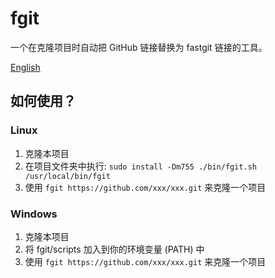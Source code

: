 # fgit

一个在克隆项目时自动把 GitHub 链接替换为 fastgit 链接的工具。

[English](./README.md)

## 如何使用？

### Linux
1. 克隆本项目
2. 在项目文件夹中执行: `sudo install -Dm755 ./bin/fgit.sh /usr/local/bin/fgit`
3. 使用 `fgit https://github.com/xxx/xxx.git` 来克隆一个项目

### Windows
1. 克隆本项目
2. 将 fgit/scripts 加入到你的环境变量 (PATH) 中
3. 使用 `fgit https://github.com/xxx/xxx.git` 来克隆一个项目
